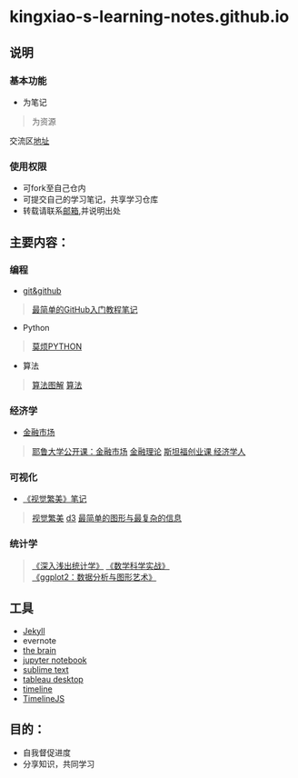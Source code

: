 # kingxiao-s-learning-notes.github.io
## 说明
### 基本功能
- 为笔记
> 为资源

交流区[地址](https://github.com/Kingxiao/kingxiao-s-learning-notes.github.io/issues/4)
### 使用权限
- 可fork至自己仓内
- 可提交自己的学习笔记，共享学习仓库
- 转载请联系[邮箱](mushiqingqian@gmail.com),并说明出处

## 主要内容：
### 编程
- [git&github](https://github.com/Kingxiao/kingxiao-s-learning-notes.github.io/blob/gh-pages/github&git.md)
>[最简单的GitHub入门教程笔记](https://www.bilibili.com/video/av4857819/)
- Python
> [莫烦PYTHON](https://morvanzhou.github.io/)
- 算法
> [算法图解](https://book.douban.com/subject/26979890/)
> [算法](https://algs4.cs.princeton.edu/home/)
### 经济学
- [金融市场](https://github.com/Kingxiao/kingxiao-s-learning-notes.github.io/blob/gh-pages/Financial%20Markets/%E3%80%8A%E9%87%91%E8%9E%8D%E5%B8%82%E5%9C%BA%E3%80%8B%E7%AC%94%E8%AE%B0%E7%9B%AE%E5%BD%95.md)
> [耶鲁大学公开课：金融市场](https://www.bilibili.com/video/av9947400)
> [金融理论](https://www.bilibili.com/video/av13401067)
> [斯坦福创业课 ](https://www.bilibili.com/video/av6612058)
> [经济学人](https://github.com/nailperry-zd/The-Economist)
### 可视化
- [《视觉繁美》笔记](https://book.douban.com/subject/25665238/annotation)
> [视觉繁美](https://book.douban.com/subject/25665238/)
> [d3](https://github.com/d3/d3)
> [最简单的图形与最复杂的信息](https://book.douban.com/subject/25755879/)

### 统计学
> [《深入浅出统计学》](https://book.douban.com/subject/7056708/)
> [《数学科学实战》](https://book.douban.com/subject/26320485/)
> [《ggplot2：数据分析与图形艺术》](https://book.douban.com/subject/24527091/)

## 工具
* [Jekyll](https://jekyllcn.com/docs/github-pages/)
* evernote
* [the brain](http://www.ypojie.com/2826.html)
* [jupyter notebook](https://jupyter.org/)
* [sublime text](https://www.sublimetext.com/)
* [tableau desktop](https://www.tableau.com/zh-cn/products/desktop)
* [timeline](http://thetimelineproj.sourceforge.net/)
* [TimelineJS](http://timeline.knightlab.com/)

## 目的：
* 自我督促进度
* 分享知识，共同学习
